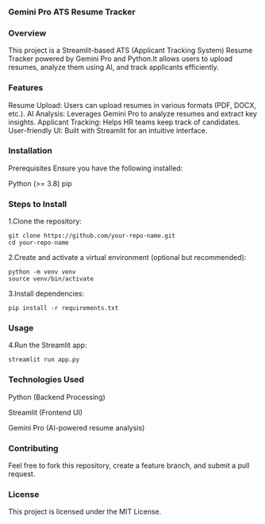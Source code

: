 ### Gemini Pro ATS Resume Tracker




### Overview

This project is a Streamlit-based ATS (Applicant Tracking System) Resume Tracker powered by Gemini Pro and Python.It allows users to upload resumes, analyze them using AI, and track applicants efficiently.


### Features

Resume Upload: Users can upload resumes in various formats (PDF, DOCX, etc.).
AI Analysis: Leverages Gemini Pro to analyze resumes and extract key insights.
Applicant Tracking: Helps HR teams keep track of candidates.
User-friendly UI: Built with Streamlit for an intuitive interface.

### Installation

Prerequisites
Ensure you have the following installed:

Python (>= 3.8)
pip


### Steps to Install

1.Clone the repository:

```
git clone https://github.com/your-repo-name.git
cd your-repo-name
```
2.Create and activate a virtual environment (optional but recommended):
```
python -m venv venv
source venv/bin/activate 
```
3.Install dependencies:
```
pip install -r requirements.txt
```
### Usage

4.Run the Streamlit app:
```
streamlit run app.py
```
### Technologies Used

Python (Backend Processing)

Streamlit (Frontend UI)

Gemini Pro (AI-powered resume analysis)


### Contributing

Feel free to fork this repository, create a feature branch, and submit a pull request.

### License

This project is licensed under the MIT License.
